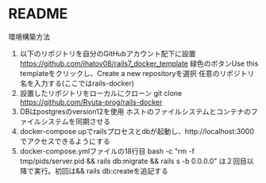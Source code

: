# README

環境構築方法
1. 以下のリポジトリを自分のGitHubアカウント配下に設置
https://github.com/ihatov08/rails7_docker_template
緑色のボタンUse this templateをクリックし、Create a new repositoryを選択
任意のリポジトリ名を入力する(ここではrails-docker)<br>
2. 設置したリポジトリをローカルにクローン
git clone https://github.com/Ryuta-prog/rails-docker<br>
3. DBはpostgresのversion12を使用
ホストのファイルシステムとコンテナのファイルシステムを同期させる<br>
4. docker-compose upでrailsプロセスとdbが起動し、http://localhost:3000 でアクセスできるようにする<br>
5. docker-compose.ymlファイルの18行目 bash -c "rm -f tmp/pids/server.pid && rails db:migrate && rails s -b 0.0.0.0" は２回目以降で実行。初回は&& rails db:createを追記する